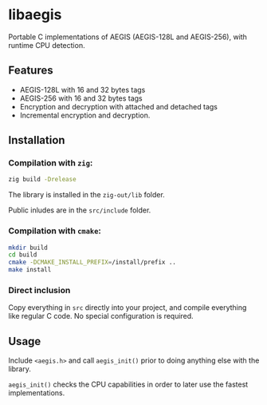 # libaegis

Portable C implementations of AEGIS (AEGIS-128L and AEGIS-256), with runtime CPU detection.

## Features

- AEGIS-128L with 16 and 32 bytes tags
- AEGIS-256 with 16 and 32 bytes tags
- Encryption and decryption with attached and detached tags
- Incremental encryption and decryption.

## Installation

### Compilation with `zig`:

```sh
zig build -Drelease
```

The library is installed in the `zig-out/lib` folder.

Public inludes are in the `src/include` folder.

### Compilation with `cmake`:

```sh
mkdir build
cd build
cmake -DCMAKE_INSTALL_PREFIX=/install/prefix ..
make install
```

### Direct inclusion

Copy everything in `src` directly into your project, and compile everything like regular C code. No special configuration is required.

## Usage

Include `<aegis.h>` and call `aegis_init()` prior to doing anything else with the library.

`aegis_init()` checks the CPU capabilities in order to later use the fastest implementations. 

